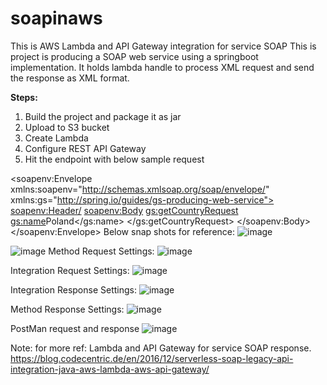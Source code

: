 # soapinaws
This is AWS Lambda and API Gateway integration for service SOAP
This is project is producing a SOAP web service using a springboot implementation.
It holds lambda handle to process XML request and send the response as XML format.

**Steps:**
1. Build the project and package it as jar
2. Upload to S3 bucket
3. Create Lambda
4. Configure REST API Gateway
5. Hit the endpoint with below sample request


<soapenv:Envelope xmlns:soapenv="http://schemas.xmlsoap.org/soap/envelope/" xmlns:gs="http://spring.io/guides/gs-producing-web-service">
   <soapenv:Header/>
   <soapenv:Body>
      <gs:getCountryRequest>
         <gs:name>Poland</gs:name>
      </gs:getCountryRequest>
   </soapenv:Body>
</soapenv:Envelope>
Below snap shots for reference:
![image](https://user-images.githubusercontent.com/38793410/126020415-23a420f9-457c-423f-861d-00ca1b1c2974.png)

![image](https://user-images.githubusercontent.com/38793410/126020691-8d8e991f-3939-45d9-9496-9cf7be45e2cd.png)
Method Request Settings:
![image](https://user-images.githubusercontent.com/38793410/126020743-712238c9-f031-413a-8029-692394402709.png)

Integration Request Settings:
![image](https://user-images.githubusercontent.com/38793410/126020717-8f99e74d-4a6d-49b2-b0fd-17e63dabb61b.png)

Integration Response Settings:
![image](https://user-images.githubusercontent.com/38793410/126020808-37cb6fd9-eb44-4cf4-ac8a-3ad680d3c5ce.png)

Method Response Settings:
![image](https://user-images.githubusercontent.com/38793410/126020853-12e82fe9-6a2a-414a-8e1c-ec42f0b739d0.png)


PostMan request and response
![image](https://user-images.githubusercontent.com/38793410/126020656-8e85072b-a7bd-4044-b1be-55811c29ce98.png)

Note:
for more ref: Lambda and API Gateway for service SOAP response.
https://blog.codecentric.de/en/2016/12/serverless-soap-legacy-api-integration-java-aws-lambda-aws-api-gateway/
